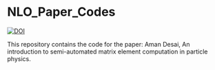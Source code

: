 # NLO_Paper_Codes
[![DOI](https://zenodo.org/badge/683988082.svg)](https://zenodo.org/badge/latestdoi/683988082)


This repository contains the code for the paper: Aman Desai, An introduction to semi-automated matrix element computation in particle
physics.  
